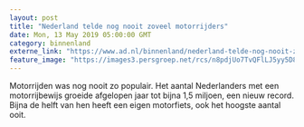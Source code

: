 ```yaml
---
layout: post
title: "Nederland telde nog nooit zoveel motorrijders"
date: Mon, 13 May 2019 05:00:00 GMT
category: binnenland
externe_link: "https://www.ad.nl/binnenland/nederland-telde-nog-nooit-zoveel-motorrijders~a4125754/"
feature_image: "https://images3.persgroep.net/rcs/n8pdjUo7TvQFlLJ5yy5D8r4p440/diocontent/147302226/_fitwidth/400/?appId=21791a8992982cd8da851550a453bd7f&quality=0.7"
---
```


Motorrijden was nog nooit zo populair. Het aantal Nederlanders met een motorrijbewijs groeide afgelopen jaar tot bijna 1,5 miljoen, een nieuw record. Bijna de helft van hen heeft een eigen motorfiets, ook het hoogste aantal ooit.
